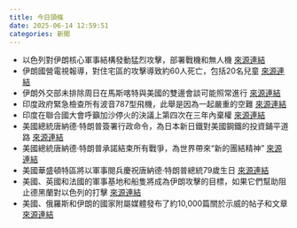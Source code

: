 ```yaml
---
title: 今日頭條
date: 2025-06-14 12:59:51
categories: 新聞            
---
```

- 以色列對伊朗核心軍事結構發動猛烈攻擊，部署戰機和無人機 [來源連結](https://www.thehindu.com/news/international/israel-iran-conflict-june-14-2025-updates/article69693652.ece)
- 伊朗國營電視報導，對住宅區的攻擊導致約60人死亡，包括20名兒童 [來源連結](https://www.japantimes.co.jp/news/2025/06/14/world/iran-strikes-back-israel/)
- 伊朗外交部未排除周日在馬斯喀特與美國的雙邊會談可能照常進行 [來源連結](https://www.theguardian.com/world/live/2025/jun/14/israel-and-iran-exchange-missile-strikes-with-explosions-heard-in-tel-aviv-jerusalem-and-tehran-live)
- 印度政府緊急檢查所有波音787型飛機，此舉是因為一起嚴重的空難 [來源連結](https://www.japantimes.co.jp/news/2025/06/14/asia-pacific/air-india-investigation/)
- 印度在聯合國大會呼籲加沙停火的決議上第四次在三年內棄權 [來源連結](https://www.thehindu.com/news/morning-digest-june-14-2025/article69693645.ece)
- 美國總統唐納德·特朗普簽署行政命令，為日本新日鐵對美國鋼鐵的投資鋪平道路 [來源連結](https://www.theguardian.com/us-news/2025/jun/13/trump-order-nippon-us-steel)
- 美國總統唐納德·特朗普承諾結束所有戰爭，為世界帶來“新的團結精神” [來源連結](https://www.theguardian.com/us-news/2025/jun/14/trump-gaza-ukraine-iran-israel)
- 美國華盛頓特區將以軍事閱兵慶祝唐納德·特朗普總統79歲生日 [來源連結](https://www.theguardian.com/us-news/2025/jun/14/trump-military-parade)
- 美國、英國和法國的軍事基地和船隻將成為伊朗攻擊的目標，如果它們幫助阻止德黑蘭對以色列的打擊 [來源連結](https://www.theguardian.com/us-news/live/2025/jun/14/trump-birthday-military-parade-no-kings-protest-live-updates)
- 美國、俄羅斯和伊朗的國家附屬媒體發布了約10,000篇關於示威的帖子和文章 [來源連結](https://www.japantimes.co.jp/news/2025/06/14/world/us-adversaries-disinformation-la-protests/)



